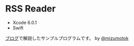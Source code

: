 RSS Reader
=
- Xcode 6.0.1
- Swift

[ブログ](http://blog.andgenie.jp/articles/291)で解説したサンプルプログラムです。
by [@mizumotok](https://twitter.com/mizumotok)
